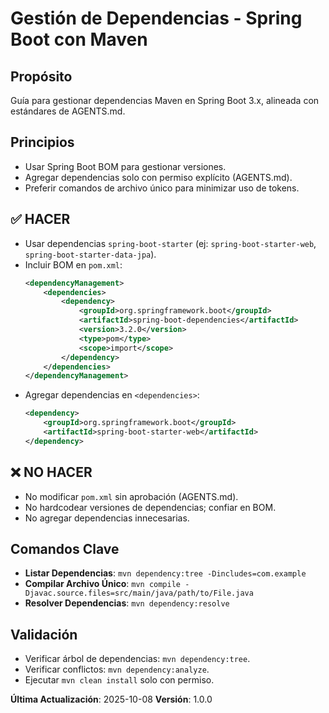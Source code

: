 # Gestión de Dependencias - Spring Boot con Maven

## Propósito
Guía para gestionar dependencias Maven en Spring Boot 3.x, alineada con estándares de AGENTS.md.

## Principios
- Usar Spring Boot BOM para gestionar versiones.
- Agregar dependencias solo con permiso explícito (AGENTS.md).
- Preferir comandos de archivo único para minimizar uso de tokens.

## ✅ HACER
- Usar dependencias `spring-boot-starter` (ej: `spring-boot-starter-web`, `spring-boot-starter-data-jpa`).
- Incluir BOM en `pom.xml`:
  ```xml
  <dependencyManagement>
      <dependencies>
          <dependency>
              <groupId>org.springframework.boot</groupId>
              <artifactId>spring-boot-dependencies</artifactId>
              <version>3.2.0</version>
              <type>pom</type>
              <scope>import</scope>
          </dependency>
      </dependencies>
  </dependencyManagement>
  ```
- Agregar dependencias en `<dependencies>`:
  ```xml
  <dependency>
      <groupId>org.springframework.boot</groupId>
      <artifactId>spring-boot-starter-web</artifactId>
  </dependency>
  ```

## ❌ NO HACER
- No modificar `pom.xml` sin aprobación (AGENTS.md).
- No hardcodear versiones de dependencias; confiar en BOM.
- No agregar dependencias innecesarias.

## Comandos Clave
- **Listar Dependencias**: `mvn dependency:tree -Dincludes=com.example`
- **Compilar Archivo Único**: `mvn compile -Djavac.source.files=src/main/java/path/to/File.java`
- **Resolver Dependencias**: `mvn dependency:resolve`

## Validación
- Verificar árbol de dependencias: `mvn dependency:tree`.
- Verificar conflictos: `mvn dependency:analyze`.
- Ejecutar `mvn clean install` solo con permiso.

**Última Actualización**: 2025-10-08
**Versión**: 1.0.0